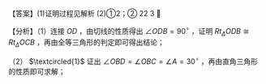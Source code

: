 【答案】(1)证明过程见解析 (2)①2；② 22 3 

【分析】（1）连接 $O D$ ，由切线的性质得出 $\angle O D B = 9 0 ^ { \circ }$ ，证明 $R t _ { \Delta } O D B { \cong } R t _ { \Delta } O C B$ ，再由全等三角形的判定即可得出结论；

（2） $\textcircled{1}$ 证出 $\angle O B D = \angle O B C = \angle A = 3 0 ^ { \circ }$ ，再由直角三角形的性质即可求解；
